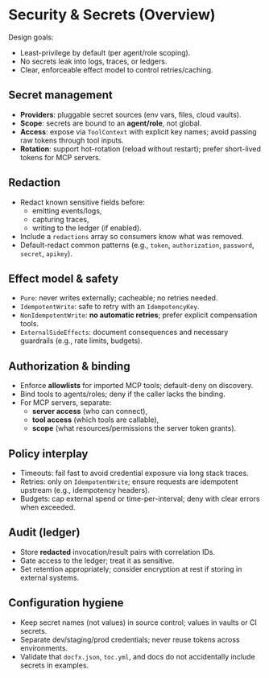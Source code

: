 # Security & Secrets (Overview)

Design goals:
- Least-privilege by default (per agent/role scoping).
- No secrets leak into logs, traces, or ledgers.
- Clear, enforceable effect model to control retries/caching.

## Secret management

- **Providers**: pluggable secret sources (env vars, files, cloud vaults).
- **Scope**: secrets are bound to an **agent/role**, not global.
- **Access**: expose via `ToolContext` with explicit key names; avoid passing raw tokens through tool inputs.
- **Rotation**: support hot-rotation (reload without restart); prefer short-lived tokens for MCP servers.

## Redaction

- Redact known sensitive fields before:
  - emitting events/logs,
  - capturing traces,
  - writing to the ledger (if enabled).
- Include a `redactions` array so consumers know what was removed.
- Default-redact common patterns (e.g., `token`, `authorization`, `password`, `secret`, `apikey`).

## Effect model & safety

- `Pure`: never writes externally; cacheable; no retries needed.
- `IdempotentWrite`: safe to retry with an `IdempotencyKey`.
- `NonIdempotentWrite`: **no automatic retries**; prefer explicit compensation tools.
- `ExternalSideEffects`: document consequences and necessary guardrails (e.g., rate limits, budgets).

## Authorization & binding

- Enforce **allowlists** for imported MCP tools; default-deny on discovery.
- Bind tools to agents/roles; deny if the caller lacks the binding.
- For MCP servers, separate:
  - **server access** (who can connect),
  - **tool access** (which tools are callable),
  - **scope** (what resources/permissions the server token grants).

## Policy interplay

- Timeouts: fail fast to avoid credential exposure via long stack traces.
- Retries: only on `IdempotentWrite`; ensure requests are idempotent upstream (e.g., idempotency headers).
- Budgets: cap external spend or time-per-interval; deny with clear errors when exceeded.

## Audit (ledger)

- Store **redacted** invocation/result pairs with correlation IDs.
- Gate access to the ledger; treat it as sensitive.
- Set retention appropriately; consider encryption at rest if storing in external systems.

## Configuration hygiene

- Keep secret names (not values) in source control; values in vaults or CI secrets.
- Separate dev/staging/prod credentials; never reuse tokens across environments.
- Validate that `docfx.json`, `toc.yml`, and docs do not accidentally include secrets in examples.
